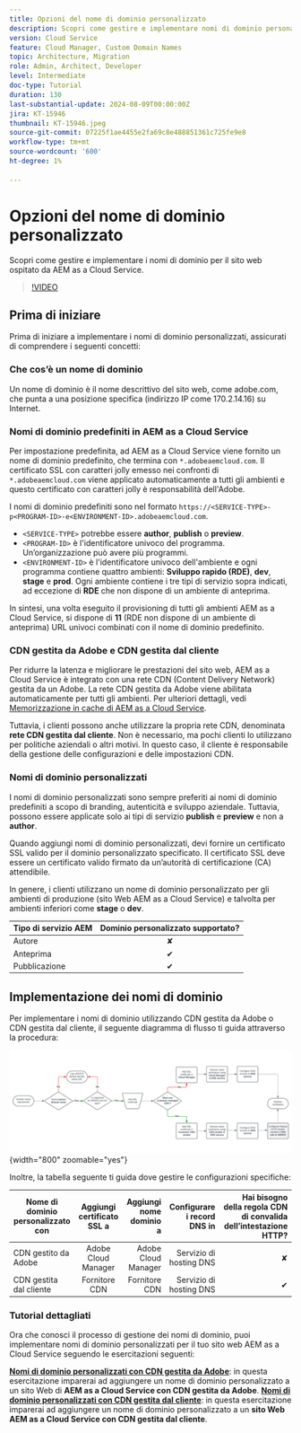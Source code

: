 ```yaml
---
title: Opzioni del nome di dominio personalizzato
description: Scopri come gestire e implementare nomi di dominio personalizzati per il sito web ospitato da AEM as a Cloud Service.
version: Cloud Service
feature: Cloud Manager, Custom Domain Names
topic: Architecture, Migration
role: Admin, Architect, Developer
level: Intermediate
doc-type: Tutorial
duration: 130
last-substantial-update: 2024-08-09T00:00:00Z
jira: KT-15946
thumbnail: KT-15946.jpeg
source-git-commit: 07225f1ae4455e2fa69c8e488851361c725fe9e8
workflow-type: tm+mt
source-wordcount: '600'
ht-degree: 1%

---
```


# Opzioni del nome di dominio personalizzato

Scopri come gestire e implementare i nomi di dominio per il sito web ospitato da AEM as a Cloud Service.

>[!VIDEO](https://video.tv.adobe.com/v/3432632?quality=12&learn=on)

## Prima di iniziare

Prima di iniziare a implementare i nomi di dominio personalizzati, assicurati di comprendere i seguenti concetti:

### Che cos’è un nome di dominio

Un nome di dominio è il nome descrittivo del sito web, come adobe.com, che punta a una posizione specifica (indirizzo IP come 170.2.14.16) su Internet.

### Nomi di dominio predefiniti in AEM as a Cloud Service

Per impostazione predefinita, ad AEM as a Cloud Service viene fornito un nome di dominio predefinito, che termina con `*.adobeaemcloud.com`. Il certificato SSL con caratteri jolly emesso nei confronti di `*.adobeaemcloud.com` viene applicato automaticamente a tutti gli ambienti e questo certificato con caratteri jolly è responsabilità dell&#39;Adobe.

I nomi di dominio predefiniti sono nel formato `https://<SERVICE-TYPE>-p<PROGRAM-ID>-e<ENVIRONMENT-ID>.adobeaemcloud.com`.

- `<SERVICE-TYPE>` potrebbe essere **author**, **publish** o **preview**.
- `<PROGRAM-ID>` è l&#39;identificatore univoco del programma. Un’organizzazione può avere più programmi.
- `<ENVIRONMENT-ID>` è l&#39;identificatore univoco dell&#39;ambiente e ogni programma contiene quattro ambienti: **Sviluppo rapido (RDE)**, **dev**, **stage** e **prod**. Ogni ambiente contiene i tre tipi di servizio sopra indicati, ad eccezione di **RDE** che non dispone di un ambiente di anteprima.

In sintesi, una volta eseguito il provisioning di tutti gli ambienti AEM as a Cloud Service, si dispone di **11** (RDE non dispone di un ambiente di anteprima) URL univoci combinati con il nome di dominio predefinito.

### CDN gestita da Adobe e CDN gestita dal cliente

Per ridurre la latenza e migliorare le prestazioni del sito web, AEM as a Cloud Service è integrato con una rete CDN (Content Delivery Network) gestita da un Adobe. La rete CDN gestita da Adobe viene abilitata automaticamente per tutti gli ambienti. Per ulteriori dettagli, vedi [Memorizzazione in cache di AEM as a Cloud Service](../caching/overview.md).

Tuttavia, i clienti possono anche utilizzare la propria rete CDN, denominata **rete CDN gestita dal cliente**. Non è necessario, ma pochi clienti lo utilizzano per politiche aziendali o altri motivi. In questo caso, il cliente è responsabile della gestione delle configurazioni e delle impostazioni CDN.

### Nomi di dominio personalizzati

I nomi di dominio personalizzati sono sempre preferiti ai nomi di dominio predefiniti a scopo di branding, autenticità e sviluppo aziendale. Tuttavia, possono essere applicate solo ai tipi di servizio **publish** e **preview** e non a **author**.

Quando aggiungi nomi di dominio personalizzati, devi fornire un certificato SSL valido per il dominio personalizzato specificato. Il certificato SSL deve essere un certificato valido firmato da un’autorità di certificazione (CA) attendibile.

In genere, i clienti utilizzano un nome di dominio personalizzato per gli ambienti di produzione (sito Web AEM as a Cloud Service) e talvolta per ambienti inferiori come **stage** o **dev**.

| Tipo di servizio AEM | Dominio personalizzato supportato? |
|---------------------|:-----------------------:|
| Autore | ✘ |
| Anteprima | ✔ |
| Pubblicazione | ✔ |

## Implementazione dei nomi di dominio

Per implementare i nomi di dominio utilizzando CDN gestita da Adobe o CDN gestita dal cliente, il seguente diagramma di flusso ti guida attraverso la procedura:

![Diagramma di flusso della gestione dei nomi di dominio](./assets/domain-name-management-flowchart.png){width="800" zoomable="yes"}

Inoltre, la tabella seguente ti guida dove gestire le configurazioni specifiche:

| Nome di dominio personalizzato con | Aggiungi certificato SSL a | Aggiungi nome dominio a | Configurare i record DNS in | Hai bisogno della regola CDN di convalida dell’intestazione HTTP? |
|---------------------|:-----------------------:|-----------------------:|-----------------------:|-----------------------:|
| CDN gestito da Adobe | Adobe Cloud Manager | Adobe Cloud Manager | Servizio di hosting DNS | ✘ |
| CDN gestita dal cliente | Fornitore CDN | Fornitore CDN | Servizio di hosting DNS | ✔ |

### Tutorial dettagliati

Ora che conosci il processo di gestione dei nomi di dominio, puoi implementare nomi di dominio personalizzati per il tuo sito web AEM as a Cloud Service seguendo le esercitazioni seguenti:

**[Nomi di dominio personalizzati con CDN gestita da Adobe](./custom-domain-name-with-adobe-managed-cdn.md)**: in questa esercitazione imparerai ad aggiungere un nome di dominio personalizzato a un sito Web di **AEM as a Cloud Service con CDN gestita da Adobe**.
**[Nomi di dominio personalizzati con CDN gestita dal cliente](./custom-domain-names-with-customer-managed-cdn.md)**: in questa esercitazione imparerai ad aggiungere un nome di dominio personalizzato a un **sito Web AEM as a Cloud Service con CDN gestita dal cliente**.


